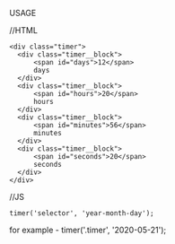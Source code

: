 USAGE 

//HTML
```
<div class="timer">
  <div class="timer__block">
      <span id="days">12</span>
      days
  </div>
  <div class="timer__block">
      <span id="hours">20</span>
      hours
  </div>
  <div class="timer__block">
      <span id="minutes">56</span>
      minutes
  </div>
  <div class="timer__block">
      <span id="seconds">20</span>
      seconds
  </div>
</div>
```

//JS

```timer('selector', 'year-month-day'); ```

for example - timer('.timer', '2020-05-21');

